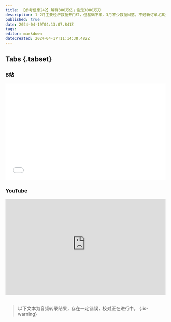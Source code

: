 ```yaml
---
title: 【参考信息242】解释300万亿；偷走3000万刀
description: 1-2月主要经济数据开门红，但基础不牢，3月不少数据回落。不过新订单尤其是新出口订单支棱起来了。我国M2总量突破300万亿，给经济学家出了个难题，如何解释一边“印钞机冒烟”，一边在通缩边缘。银行纷纷下架或者限制中长期大额存单，好在影响不到我。新一轮以旧换新政策出炉，国家支持新型消费，接下来将大力发展低空经济、邮轮游艇、房车露营、赛车赛事等。美国通胀杀了个回马枪，“99美分商店”、一元店四面楚歌。
published: true
date: 2024-04-19T04:13:07.841Z
tags: 
editor: markdown
dateCreated: 2024-04-17T11:14:38.482Z
---
```


## Tabs {.tabset}
### B站
<div style="position: relative; padding: 30% 45%;">
<iframe style="position: absolute; width: 100%; height: 100%; left: 0; top: 0;" src="//player.bilibili.com/player.html?&bvid=BV1LT421U7Et&page=1&as_wide=1&high_quality=1&danmaku=1&autoplay=0" scrolling="no" border="0" frameborder="no" framespacing="0" allowfullscreen="true"></iframe>
</div>

### YouTube
<div style="position: relative; padding: 30% 45%;">
<iframe style="position: absolute; top: 0; left: 0; width: 100%; height: 100%;" src="https://www.youtube-nocookie.com/embed/YouTubeVID" title="YouTube video player" frameborder="0" allow="accelerometer; autoplay; clipboard-write; encrypted-media; gyroscope; picture-in-picture" allowfullscreen></iframe>
</div>

## 

> 以下文本为音频转录结果，存在一定错误，校对正在进行中。
{.is-warning}
